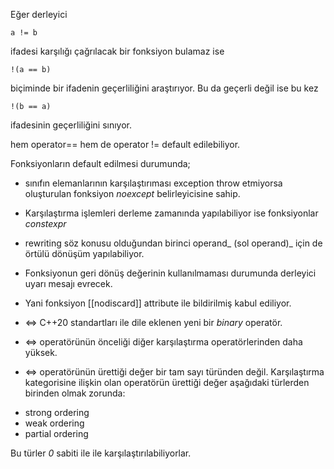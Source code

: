 Eğer derleyici 
```
a != b
```
 
ifadesi karşılığı çağrılacak bir fonksiyon bulamaz ise

```
!(a == b)
```

biçiminde bir ifadenin geçerliliğini araştırıyor. Bu da geçerli değil ise bu kez

```
!(b == a) 
```

ifadesinin geçerliliğini sınıyor.

hem operator== hem de operator != default edilebiliyor.

Fonksiyonların default edilmesi durumunda;

* sınıfın elemanlarının karşılaştırıması exception throw etmiyorsa oluşturulan fonksiyon _noexcept_ belirleyicisine sahip.
* Karşılaştırma işlemleri derleme zamanında yapılabiliyor ise fonksiyonlar _constexpr_
* rewriting söz konusu olduğundan birinci operand_ (sol operand)_ için de örtülü dönüşüm yapılabiliyor.
* Fonksiyonun geri dönüş değerinin kullanılmaması durumunda derleyici uyarı mesajı evrecek.
* Yani fonksiyon [[nodiscard]] attribute ile bildirilmiş kabul ediliyor.

* <=> C++20 standartları ile dile eklenen yeni bir _binary_ operatör.
* <=> operatörünün önceliği diğer karşılaştırma operatörlerinden daha yüksek.
* <=> operatörünün ürettiği değer bir tam sayı türünden değil. Karşılaştırma kategorisine ilişkin olan operatörün ürettiği değer aşağıdaki türlerden birinden olmak zorunda:
+ strong ordering
+ weak ordering
+ partial ordering

Bu türler _0_ sabiti ile ile karşılaştırılabiliyorlar.
